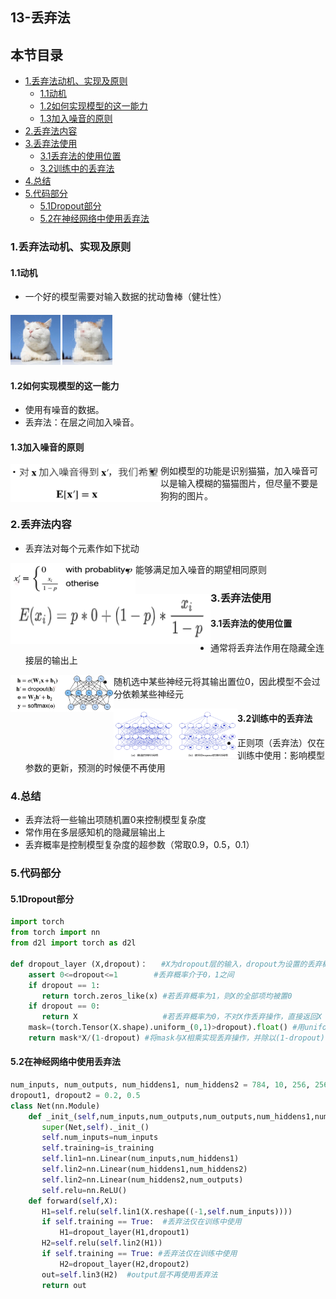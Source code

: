 ## 13-丢弃法

## 本节目录
  - [1.丢弃法动机、实现及原则](#1丢弃法动机实现及原则)
    - [1.1动机](#11动机)
    - [1.2如何实现模型的这一能力](#12如何实现模型的这一能力)
    - [1.3加入噪音的原则](#13加入噪音的原则)
  - [2.丢弃法内容](#2丢弃法内容)
  - [3.丢弃法使用](#3丢弃法使用)
    - [3.1丢弃法的使用位置](#31丢弃法的使用位置)
    - [3.2训练中的丢弃法](#32训练中的丢弃法)
  - [4.总结](#4总结)
  - [5.代码部分](#5代码部分)
    - [5.1Dropout部分](#51dropout部分)
    - [5.2在神经网络中使用丢弃法](#52在神经网络中使用丢弃法)

### 1.丢弃法动机、实现及原则

#### 1.1动机

+ 一个好的模型需要对输入数据的扰动鲁棒（健壮性）

#### <img src="../imgs/13/13-02.jpg" alt="13-02" width="200" height="200" style="zoom: 40%;" />           <img src="../imgs/13/13-03.jpg" alt="13-03" width="200" height="200" style="zoom: 40%;" />

#### 1.2如何实现模型的这一能力

+ 使用有噪音的数据。
+ 丢弃法：在层之间加入噪音。

#### 1.3加入噪音的原则

<img src="../imgs/13/13-01.png" width="400" height="100" alt="13-01" style="zoom: 60%; float: left;" />

+ 例如模型的功能是识别猫猫，加入噪音可以是输入模糊的猫猫图片，但尽量不要是狗狗的图片。

### 2.丢弃法内容
+ 丢弃法对每个元素作如下扰动

<img src="../imgs/13/13-04.png" width="400" height="100" alt="13-04"  style="zoom: 50%; float: left;" />

+ 能够满足加入噪音的期望相同原则

<img src="../imgs/13/13-05.png" width="400" height="100" alt="13-05"  style="float: left; zoom: 80%;" />

### 3.丢弃法使用

#### 3.1丢弃法的使用位置

+ 通常将丢弃法作用在隐藏全连接层的输出上

<img src="../imgs/13/13-06.png" width="500" height="180" alt="13-06" style="zoom: 33%; float: left;" />

+ 随机选中某些神经元将其输出置位0，因此模型不会过分依赖某些神经元

<img src="../imgs/13/13-07.png" width="600" height="250" alt="13-07"  style="zoom: 33%; float: left;" />



#### 3.2训练中的丢弃法

+ 正则项（丢弃法）仅在训练中使用：影响模型参数的更新，预测的时候便不再使用

### 4.总结

+ 丢弃法将一些输出项随机置0来控制模型复杂度
+ 常作用在多层感知机的隐藏层输出上
+ 丢弃概率是控制模型复杂度的超参数（常取0.9，0.5，0.1）

### 5.代码部分

#### 5.1Dropout部分

```python
import torch
from torch import nn
from d2l import torch as d2l

def dropout_layer (X,dropout)：   #X为dropout层的输入，dropout为设置的丢弃概率
    assert 0<=dropout<=1        #丢弃概率介于0，1之间
    if dropout == 1:
       return torch.zeros_like(x) #若丢弃概率为1，则X的全部项均被置0
    if dropout == 0:
       return X                   #若丢弃概率为0，不对X作丢弃操作，直接返回X
    mask=(torch.Tensor(X.shape).uniform_(0,1)>dropout).float() #用uniform函数生成0-1间的随机实数，利用”>"，将大于dropout的记为1，小于dropout的记为0，实现丢弃操作
    return mask*X/(1-dropout) #将mask与X相乘实现丢弃操作，并除以(1-dropout)，这里不使用选中X中元素置0的原因是相乘操作相比选中操作更快
```

#### 5.2在神经网络中使用丢弃法

```python
num_inputs, num_outputs, num_hiddens1, num_hiddens2 = 784, 10, 256, 256
dropout1, dropout2 = 0.2, 0.5
class Net(nn.Module)
    def _init_(self,num_inputs,num_outputs,num_outputs,num_hiddens1,num_hiddens2,is_training=True):
       super(Net,self)._init_()
       self.num_inputs=num_inputs
       self.training=is_training
       self.lin1=nn.Linear(num_inputs,num_hiddens1)
       self.lin2=nn.Linear(num_hiddens1,num_hiddens2)
       self.lin2=nn.Linear(num_hiddens2,num_outputs)
       self.relu=nn.ReLU()
    def forward(self,X):
       H1=self.relu(self.lin1(X.reshape((-1,self.num_inputs))))
       if self.training == True:  #丢弃法仅在训练中使用
           H1=dropout_layer(H1,dropout1)
       H2=self.relu(self.lin2(H1))
       if self.training == True: #丢弃法仅在训练中使用
           H2=dropout_layer(H2,dropout2)
       out=self.lin3(H2)  #output层不再使用丢弃法
       return out
```
